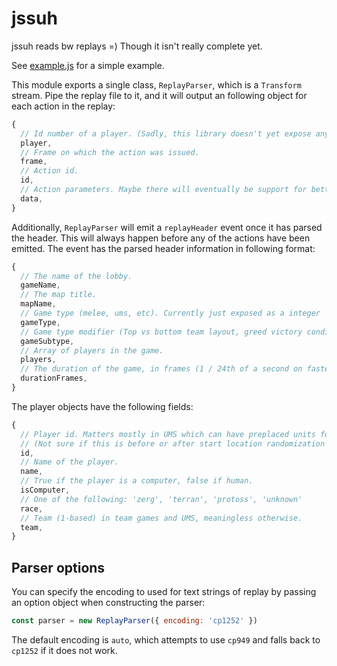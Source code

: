# jssuh

jssuh reads bw replays =)
Though it isn't really complete yet.

See [example.js](./example.js) for a simple example.

This module exports a single class, `ReplayParser`, which is a `Transform` stream.
Pipe the replay file to it, and it will output an following object for each action in the replay:

```javascript
{
  // Id number of a player. (Sadly, this library doesn't yet expose any player info)
  player,
  // Frame on which the action was issued.
  frame,
  // Action id.
  id,
  // Action parameters. Maybe there will eventually be support for better action decoding.
  data,
}
```

Additionally, `ReplayParser` will emit a `replayHeader` event once it has parsed the header.
This will always happen before any of the actions have been emitted. The event has the parsed
header information in following format:

```javascript
{
  // The name of the lobby.
  gameName,
  // The map title.
  mapName,
  // Game type (melee, ums, etc). Currently just exposed as a integer
  gameType,
  // Game type modifier (Top vs bottom team layout, greed victory conditions, etc).
  gameSubtype,
  // Array of players in the game.
  players,
  // The duration of the game, in frames (1 / 24th of a second on fastest speed).
  durationFrames,
}
```

The player objects have the following fields:
```javascript
{
  // Player id. Matters mostly in UMS which can have preplaced units for specific players.
  // (Not sure if this is before or after start location randomization in maps that have it)
  id,
  // Name of the player.
  name,
  // True if the player is a computer, false if human.
  isComputer,
  // One of the following: 'zerg', 'terran', 'protoss', 'unknown'
  race,
  // Team (1-based) in team games and UMS, meaningless otherwise.
  team,
}
```

## Parser options
You can specify the encoding to used for text strings of replay by passing an option object when
constructing the parser:

```javascript
const parser = new ReplayParser({ encoding: 'cp1252' })
```

The default encoding is `auto`, which attempts to use `cp949` and falls back to `cp1252` if it
does not work.

